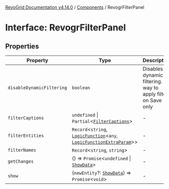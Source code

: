 [RevoGrid Documentation v4.14.0](README.md) / [Components](Namespace.Components.md) / RevogrFilterPanel

# Interface: RevogrFilterPanel

## Properties

| Property | Type | Description | Defined in |
| ------ | ------ | ------ | ------ |
| `disableDynamicFiltering` | `boolean` | Disables dynamic filtering. A way to apply filters on Save only | [src/components.d.ts:447](https://github.com/revolist/revogrid/blob/2b1eda543a592a83efe8431f6a1b419eb9a6f193/src/components.d.ts#L447) |
| `filterCaptions` | `undefined` \| `Partial`\<[`FilterCaptions`](Interface.FilterCaptions.md)\> | - | [src/components.d.ts:448](https://github.com/revolist/revogrid/blob/2b1eda543a592a83efe8431f6a1b419eb9a6f193/src/components.d.ts#L448) |
| `filterEntities` | `Record`\<`string`, [`LogicFunction`](Interface.LogicFunction.md)\<`any`, [`LogicFunctionExtraParam`](TypeAlias.LogicFunctionExtraParam.md)\>\> | - | [src/components.d.ts:449](https://github.com/revolist/revogrid/blob/2b1eda543a592a83efe8431f6a1b419eb9a6f193/src/components.d.ts#L449) |
| `filterNames` | `Record`\<`string`, `string`\> | - | [src/components.d.ts:450](https://github.com/revolist/revogrid/blob/2b1eda543a592a83efe8431f6a1b419eb9a6f193/src/components.d.ts#L450) |
| `getChanges` | () => `Promise`\<`undefined` \| [`ShowData`](Interface.ShowData.md)\> | - | [src/components.d.ts:451](https://github.com/revolist/revogrid/blob/2b1eda543a592a83efe8431f6a1b419eb9a6f193/src/components.d.ts#L451) |
| `show` | (`newEntity`?: [`ShowData`](Interface.ShowData.md)) => `Promise`\<`void`\> | - | [src/components.d.ts:452](https://github.com/revolist/revogrid/blob/2b1eda543a592a83efe8431f6a1b419eb9a6f193/src/components.d.ts#L452) |
